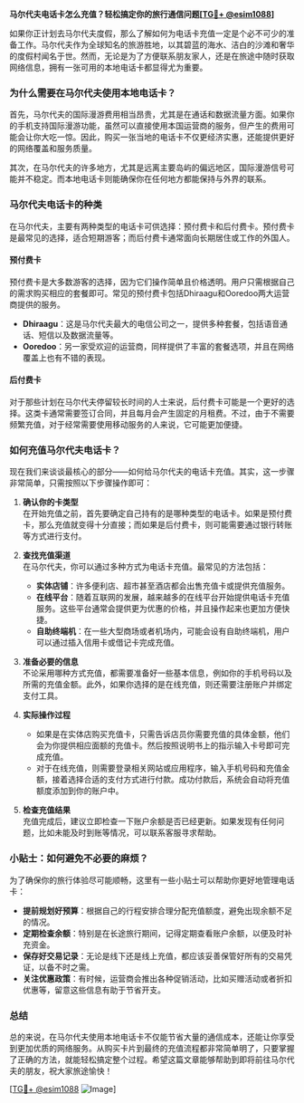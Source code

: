 **马尔代夫电话卡怎么充值？轻松搞定你的旅行通信问题[[TG💪+ @esim1088](https://t.me/s/esim1088)]**

如果你正计划去马尔代夫度假，那么了解如何为电话卡充值一定是个必不可少的准备工作。马尔代夫作为全球知名的旅游胜地，以其碧蓝的海水、洁白的沙滩和奢华的度假村闻名于世。然而，无论是为了方便联系朋友家人，还是在旅途中随时获取网络信息，拥有一张可用的本地电话卡都显得尤为重要。

### 为什么需要在马尔代夫使用本地电话卡？

首先，马尔代夫的国际漫游费用相当昂贵，尤其是在通话和数据流量方面。如果你的手机支持国际漫游功能，虽然可以直接使用本国运营商的服务，但产生的费用可能会让你大吃一惊。因此，购买一张当地的电话卡不仅更经济实惠，还能提供更好的网络覆盖和服务质量。

其次，在马尔代夫的许多地方，尤其是远离主要岛屿的偏远地区，国际漫游信号可能并不稳定。而本地电话卡则能确保你在任何地方都能保持与外界的联系。

### 马尔代夫电话卡的种类

在马尔代夫，主要有两种类型的电话卡可供选择：预付费卡和后付费卡。预付费卡是最常见的选择，适合短期游客；而后付费卡通常面向长期居住或工作的外国人。

#### 预付费卡

预付费卡是大多数游客的选择，因为它们操作简单且价格透明。用户只需根据自己的需求购买相应的套餐即可。常见的预付费卡包括Dhiraagu和Ooredoo两大运营商提供的服务。

- **Dhiraagu**：这是马尔代夫最大的电信公司之一，提供多种套餐，包括语音通话、短信以及数据流量等。
- **Ooredoo**：另一家受欢迎的运营商，同样提供了丰富的套餐选项，并且在网络覆盖上也有不错的表现。

#### 后付费卡

对于那些计划在马尔代夫停留较长时间的人士来说，后付费卡可能是一个更好的选择。这类卡通常需要签订合同，并且每月会产生固定的月租费。不过，由于不需要频繁充值，对于经常需要使用移动服务的人来说，它可能更加便捷。

### 如何充值马尔代夫电话卡？

现在我们来谈谈最核心的部分——如何给马尔代夫的电话卡充值。其实，这一步骤非常简单，只需按照以下步骤操作即可：

1. **确认你的卡类型**  
   在开始充值之前，首先要确定自己持有的是哪种类型的电话卡。如果是预付费卡，那么充值就变得十分直接；而如果是后付费卡，则可能需要通过银行转账等方式进行支付。

2. **查找充值渠道**  
   在马尔代夫，你可以通过多种方式为电话卡充值。最常见的方法包括：
   - **实体店铺**：许多便利店、超市甚至酒店都会出售充值卡或提供充值服务。
   - **在线平台**：随着互联网的发展，越来越多的在线平台开始提供电话卡充值服务。这些平台通常会提供更为优惠的价格，并且操作起来也更加方便快捷。
   - **自助终端机**：在一些大型商场或者机场内，可能会设有自助终端机，用户可以通过插入信用卡或借记卡完成充值。

3. **准备必要的信息**  
   不论采用哪种方式充值，都需要准备好一些基本信息，例如你的手机号码以及所需的充值金额。此外，如果你选择的是在线充值，则还需要注册账户并绑定支付工具。

4. **实际操作过程**  
   - 如果是在实体店购买充值卡，只需告诉店员你需要充值的具体金额，他们会为你提供相应面额的充值卡。然后按照说明书上的指示输入卡号即可完成充值。
   - 对于在线充值，则需要登录相关网站或应用程序，输入手机号码和充值金额，接着选择合适的支付方式进行付款。成功付款后，系统会自动将充值额度添加到你的账户中。

5. **检查充值结果**  
   充值完成后，建议立即检查一下账户余额是否已经更新。如果发现有任何问题，比如未能及时到账等情况，可以联系客服寻求帮助。

### 小贴士：如何避免不必要的麻烦？

为了确保你的旅行体验尽可能顺畅，这里有一些小贴士可以帮助你更好地管理电话卡：

- **提前规划好预算**：根据自己的行程安排合理分配充值额度，避免出现余额不足的情况。
- **定期检查余额**：特别是在长途旅行期间，记得定期查看账户余额，以便及时补充资金。
- **保存好交易记录**：无论是线下还是线上充值，都应该妥善保管好所有的交易凭证，以备不时之需。
- **关注优惠政策**：有时候，运营商会推出各种促销活动，比如买赠活动或者折扣优惠等，留意这些信息有助于节省开支。

### 总结

总的来说，在马尔代夫使用本地电话卡不仅能节省大量的通信成本，还能让你享受到更加优质的网络服务。从购买卡片到最终的充值流程都非常简单明了，只要掌握了正确的方法，就能轻松搞定整个过程。希望这篇文章能够帮助到即将前往马尔代夫的朋友，祝大家旅途愉快！

[[TG💪+ @esim1088](https://t.me/s/esim1088) ![Image](https://i.postimg.cc/4NQfJmqS/Snipaste-2025-05-13-00-14-12.png)]